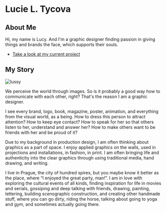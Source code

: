 # Lucie L. Tycova

## About Me

Hi, my name is Lucy. And I'm a graphic designer finding passion in giving things and brands the face, which supports their souls.

- [Take a look at my current project](case-study.md) <!-- A link to your case study -->

## My Story

![lussy](https://user-images.githubusercontent.com/79570985/142791396-1f6eda8d-568b-4ce7-a586-cda3034669ba.png)

We perceive the world through images. So is it probably a good way how to communicate with each other, right? That's the reason I am a graphic designer.

I see every brand, logo, book, magazine, poster, animation, and everything from the visual world, as a being. How to dress this person to attract attention? How to keep eye contact? How to speak for her so that others listen to her, understand and answer her? How to make others want to be friends with her and be proud of it?

Due to my background in production design, I am often thinking about graphics as a part of space. I enjoy applied graphics on the walls, used in projections and installations, in fashion, in print. I am often bringing life and authenticity into the clear graphics through using traditional media, hand drawing, and writing. 

I live in Prague, the city of hundred spires, but you maybe know it better as the place, where “I enjoyed the great party, man!”.  I am in love with exploring the cultural events of all kinds, finding inspiration for life in movies and serials, gossiping and deep talking with friends, drawing, painting, lettering, building scenographic construction, and creating other handmade stuff, where you can go dirty, riding the horse, talking about going to yoga and gym, and sometimes actually going there.



